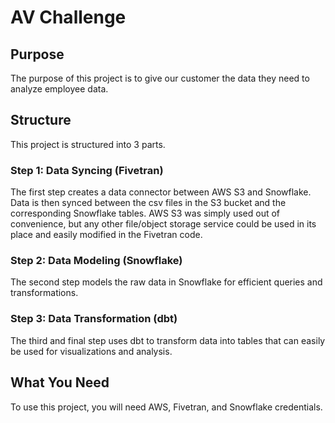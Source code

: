 # AV Challenge

## Purpose
The purpose of this project is to give our customer the data they need to analyze employee data.

## Structure
This project is structured into 3 parts. 

### Step 1: Data Syncing (Fivetran) 
The first step creates a data connector between AWS S3 and Snowflake. Data is then synced between the csv files in the S3 bucket and the corresponding Snowflake tables. AWS S3 was simply used out of convenience, but any other file/object storage service could be used in its place and easily modified in the Fivetran code.

### Step 2: Data Modeling (Snowflake)
The second step models the raw data in Snowflake for efficient queries and transformations.

### Step 3: Data Transformation (dbt)
The third and final step uses dbt to transform data into tables that can easily be used for visualizations and analysis.

## What You Need
To use this project, you will need AWS, Fivetran, and Snowflake credentials.
